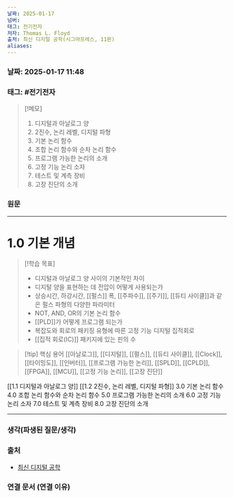 ```yaml
---
날짜: 2025-01-17
넘버: 
태그: 전기전자
저자: Thomas L. Floyd
출처: 최신 디지털 공학(시그마프레스, 11판)
aliases:
---
```

### 날짜:  2025-01-17 11:48

### 태그: #전기전자

>[!메모]
> 1. 디지털과 아날로그 양
> 2. 2진수, 논리 레벨, 디지털 파형
> 3. 기본 논리 함수
> 4. 조합 논리 함수와 순차 논리 함수
> 5. 프로그램 가능한 논리의 소개
> 6. 고정 기능 논리 소자
> 7. 테스트 및 계측 장비
> 8. 고장 진단의 소개

### 원문
---
# 1.0 기본 개념

> [!학습 목표]
> - 디지털과 아날로그 양 사이의 기본적인 차이
> - 디지털 양을 표현하는 데 전압이 어떻게 사용되는가
> - 상승시간, 하강시간, [[펄스]] 폭, [[주파수]], [[주기]], [[듀티 사이클]]과 같은 펄스 파형의 다양한 파라미터
> - NOT, AND, OR의 기본 논리 함수
> - [[PLD]]가 어떻게 프로그램 되는가
> - 복잡도와 회로의 패키징 유형에 따른 고정 기능 디지털 집적회로
> - [[집적 회로(IC)]] 패키지에 있는 핀의 수

> [!tip] 핵심 용어
> [[아날로그]], [[디지털]], [[펄스]], [[듀티 사이클]], [[Clock]], [[타이밍도]], [[인버터]], [[프로그램 가능한 논리]], [[SPLD]], [[CPLD]], [[FPGA]], [[MCU]], [[고정 기능 논리]], [[고장 진단]]

[[1.1 디지털과 아날로그 양]]
[[1.2 2진수, 논리 레벨, 디지털 파형]]
3.0 기본 논리 함수
4.0 조합 논리 함수와 순차 논리 함수
5.0 프로그램 가능한 논리의 소개
6.0 고정 기능 논리 소자
7.0 테스트 및 계측 장비
8.0 고장 진단의 소개

---
### 생각(파생된 질문/생각)

### 출처
- [최신 디지털 공학](https://product.kyobobook.co.kr/detail/S000001810571)
### 연결 문서 (연결 이유)
